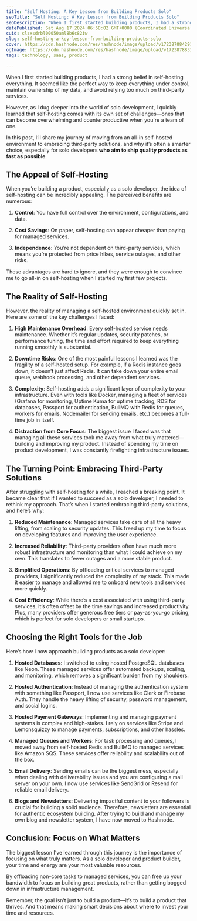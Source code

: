 ```yaml
---
title: "Self Hosting: A Key Lesson from Building Products Solo"
seoTitle: "Self Hosting: A Key Lesson from Building Products Solo"
seoDescription: "When I first started building products, I had a strong belief in self-hosting everything. It seemed like the perfect way to keep everything under control..."
datePublished: Sat Aug 17 2024 06:58:02 GMT+0000 (Coordinated Universal Time)
cuid: clzxsdrbl00050aml8b6c82iw
slug: self-hosting-a-key-lesson-from-building-products-solo
cover: https://cdn.hashnode.com/res/hashnode/image/upload/v1723878842912/4f41790f-5533-42d9-8607-3119e979925e.png
ogImage: https://cdn.hashnode.com/res/hashnode/image/upload/v1723878833212/96ccef1a-89cf-4f25-acce-a5d8739ad119.png
tags: technology, saas, product

---
```


When I first started building products, I had a strong belief in self-hosting everything. It seemed like the perfect way to keep everything under control, maintain ownership of my data, and avoid relying too much on third-party services.

However, as I dug deeper into the world of solo development, I quickly learned that self-hosting comes with its own set of challenges—ones that can become overwhelming and counterproductive when you're a team of one.

In this post, I’ll share my journey of moving from an all-in self-hosted environment to embracing third-party solutions, and why it’s often a smarter choice, especially for solo developers **who aim to ship quality products as fast as possible**.

## The Appeal of Self-Hosting

When you’re building a product, especially as a solo developer, the idea of self-hosting can be incredibly appealing. The perceived benefits are numerous:

1. **Control**: You have full control over the environment, configurations, and data.
    
2. **Cost Savings**: On paper, self-hosting can appear cheaper than paying for managed services.
    
3. **Independence**: You’re not dependent on third-party services, which means you’re protected from price hikes, service outages, and other risks.
    

These advantages are hard to ignore, and they were enough to convince me to go all-in on self-hosting when I started my first few projects.

## The Reality of Self-Hosting

However, the reality of managing a self-hosted environment quickly set in. Here are some of the key challenges I faced:

1. **High Maintenance Overhead**: Every self-hosted service needs maintenance. Whether it’s regular updates, security patches, or performance tuning, the time and effort required to keep everything running smoothly is substantial.
    
2. **Downtime Risks**: One of the most painful lessons I learned was the fragility of a self-hosted setup. For example, if a Redis instance goes down, it doesn’t just affect Redis. It can take down your entire email queue, webhook processing, and other dependent services.
    
3. **Complexity**: Self-hosting adds a significant layer of complexity to your infrastructure. Even with tools like Docker, managing a fleet of services (Grafana for monitoring, Uptime Kuma for uptime tracking, RDS for databases, Passport for authentication, BullMQ with Redis for queues, workers for emails, Nodemailer for sending emails, etc.) becomes a full-time job in itself.
    
4. **Distraction from Core Focus**: The biggest issue I faced was that managing all these services took me away from what truly mattered—building and improving my product. Instead of spending my time on product development, I was constantly firefighting infrastructure issues.
    

## The Turning Point: Embracing Third-Party Solutions

After struggling with self-hosting for a while, I reached a breaking point. It became clear that if I wanted to succeed as a solo developer, I needed to rethink my approach. That’s when I started embracing third-party solutions, and here’s why:

1. **Reduced Maintenance**: Managed services take care of all the heavy lifting, from scaling to security updates. This freed up my time to focus on developing features and improving the user experience.
    
2. **Increased Reliability**: Third-party providers often have much more robust infrastructure and monitoring than what I could achieve on my own. This translates to fewer outages and a more stable product.
    
3. **Simplified Operations**: By offloading critical services to managed providers, I significantly reduced the complexity of my stack. This made it easier to manage and allowed me to onboard new tools and services more quickly.
    
4. **Cost Efficiency**: While there’s a cost associated with using third-party services, it’s often offset by the time savings and increased productivity. Plus, many providers offer generous free tiers or pay-as-you-go pricing, which is perfect for solo developers or small startups.
    

## Choosing the Right Tools for the Job

Here’s how I now approach building products as a solo developer:

1. **Hosted Databases**: I switched to using hosted PostgreSQL databases like Neon. These managed services offer automated backups, scaling, and monitoring, which removes a significant burden from my shoulders.
    
2. **Hosted Authentication**: Instead of managing the authentication system with something like Passport, I now use services like Clerk or Firebase Auth. They handle the heavy lifting of security, password management, and social logins.
    
3. **Hosted Payment Gateways**: Implementing and managing payment systems is complex and high-stakes. I rely on services like Stripe and Lemonsquizzy to manage payments, subscriptions, and other hassles.
    
4. **Managed Queues and Workers**: For task processing and queues, I moved away from self-hosted Redis and BullMQ to managed services like Amazon SQS. These services offer reliability and scalability out of the box.
    
5. **Email Delivery**: Sending emails can be the biggest mess, especially when dealing with deliverability issues and you are configuring a mail server on your own. I now use services like SendGrid or Resend for reliable email delivery.
    
6. **Blogs and Newsletters:** Delivering impactful content to your followers is crucial for building a solid audience. Therefore, newsletters are essential for authentic ecosystem building. After trying to build and manage my own blog and newsletter system, I have now moved to Hashnode.
    

## Conclusion: Focus on What Matters

The biggest lesson I’ve learned through this journey is the importance of focusing on what truly matters. As a solo developer and product builder, your time and energy are your most valuable resources.

By offloading non-core tasks to managed services, you can free up your bandwidth to focus on building great products, rather than getting bogged down in infrastructure management.

Remember, the goal isn’t just to build a product—it’s to build a product that thrives. And that means making smart decisions about where to invest your time and resources.